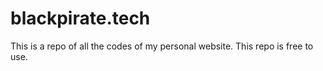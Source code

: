 # blackpirate.tech
This is a repo of all the codes of my personal website. 
This repo is free to use. 
